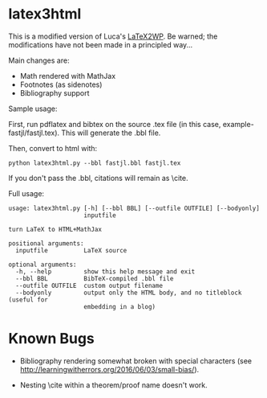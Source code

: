 # latex3html

This is a modified version of Luca's
[LaTeX2WP](https://lucatrevisan.wordpress.com/latex-to-wordpress/).
Be warned; the modifications have not been made in a principled way...

Main changes are:
- Math rendered with MathJax
- Footnotes (as sidenotes)
- Bibliography support

Sample usage:

First, run pdflatex and bibtex on the source .tex file (in this case,
example-fastjl/fastjl.tex). This will generate the .bbl file.

Then, convert to html with:
```
python latex3html.py --bbl fastjl.bbl fastjl.tex
```

If you don't pass the .bbl, citations will remain as \cite.

Full usage:
```
usage: latex3html.py [-h] [--bbl BBL] [--outfile OUTFILE] [--bodyonly]
                     inputfile

turn LaTeX to HTML+MathJax

positional arguments:
  inputfile          LaTeX source

optional arguments:
  -h, --help         show this help message and exit
  --bbl BBL          BibTeX-compiled .bbl file
  --outfile OUTFILE  custom output filename
  --bodyonly         output only the HTML body, and no titleblock (useful for
                     embedding in a blog)
```

# Known Bugs

- Bibliography rendering somewhat broken with special characters
(see http://learningwitherrors.org/2016/06/03/small-bias/).

- Nesting \cite within a theorem/proof name doesn't work.
